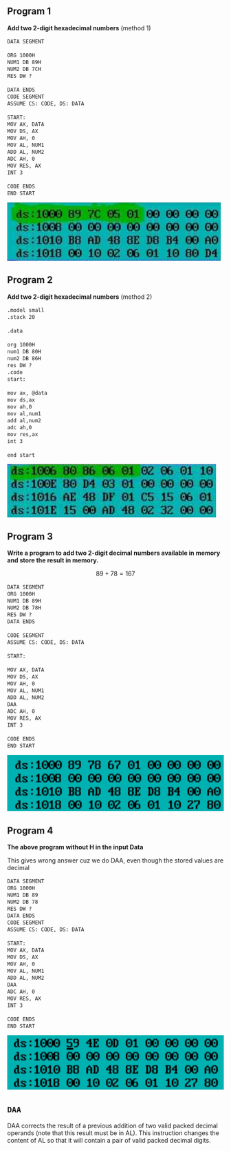 ## Program 1

**Add two 2-digit hexadecimal numbers** (method 1)

```assembly
DATA SEGMENT

ORG 1000H
NUM1 DB 89H
NUM2 DB 7CH
RES DW ?

DATA ENDS
CODE SEGMENT
ASSUME CS: CODE, DS: DATA

START:
MOV AX, DATA
MOV DS, AX
MOV AH, 0
MOV AL, NUM1
ADD AL, NUM2
ADC AH, 0
MOV RES, AX
INT 3

CODE ENDS
END START
```

![01_01](assets/01_01.png)

## Program 2

**Add two 2-digit hexadecimal numbers** (method 2)

```assembly
.model small
.stack 20

.data

org 1000H
num1 DB 80H
num2 DB 86H
res DW ?
.code
start:

mov ax, @data
mov ds,ax
mov ah,0
mov al,num1
add al,num2
adc ah,0
mov res,ax
int 3

end start
```

![01_02](assets/01_02.png)

## Program 3

**Write a program to add two 2-digit decimal numbers available in memory and store the result in memory.**

$$
89+78 = 167
$$

```assembly
DATA SEGMENT
ORG 1000H
NUM1 DB 89H
NUM2 DB 78H
RES DW ?
DATA ENDS

CODE SEGMENT
ASSUME CS: CODE, DS: DATA

START:

MOV AX, DATA
MOV DS, AX
MOV AH, 0
MOV AL, NUM1
ADD AL, NUM2
DAA
ADC AH, 0
MOV RES, AX
INT 3

CODE ENDS
END START
```

![01_03](assets/01_03.png)

## Program 4

**The above program without H in the input Data**

This gives wrong answer cuz we do DAA, even though the stored values are decimal

```assembly
DATA SEGMENT
ORG 1000H
NUM1 DB 89
NUM2 DB 78
RES DW ? 
DATA ENDS
CODE SEGMENT
ASSUME CS: CODE, DS: DATA

START:
MOV AX, DATA
MOV DS, AX
MOV AH, 0 
MOV AL, NUM1
ADD AL, NUM2
DAA
ADC AH, 0
MOV RES, AX
INT 3

CODE ENDS
END START
```

![image-20220209145431429](assets/01_04.png)

## `DAA`

DAA corrects the result of a previous addition of two valid packed decimal operands (note that this result must be in AL). This instruction changes the content of AL so that it will contain a pair of valid packed decimal digits.
